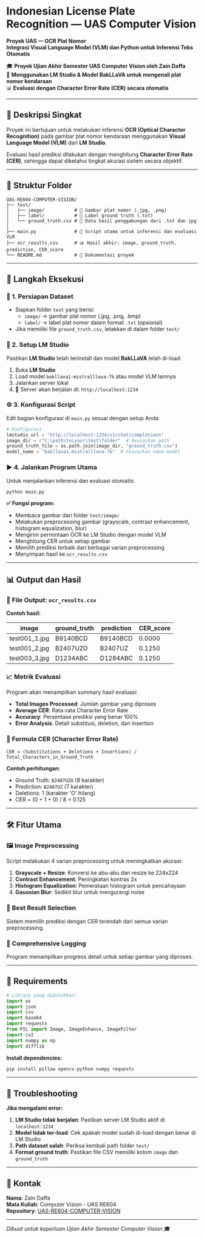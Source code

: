 # Indonesian License Plate Recognition — UAS Computer Vision

**Proyek UAS — OCR Plat Nomor**  
**Integrasi Visual Language Model (VLM) dan Python untuk Inferensi Teks Otomatis**

🎓 **Proyek Ujian Akhir Semester UAS Computer Vision oleh Zain Daffa**  
🤖 **Menggunakan LM Studio & Model BakLLaVA untuk mengenali plat nomor kendaraan**  
📊 **Evaluasi dengan Character Error Rate (CER) secara otomatis**

---

## 🧠 Deskripsi Singkat

Proyek ini bertujuan untuk melakukan inferensi **OCR (Optical Character Recognition)** pada gambar plat nomor kendaraan menggunakan **Visual Language Model (VLM)** dari **LM Studio**.

Evaluasi hasil prediksi dilakukan dengan menghitung **Character Error Rate (CER)**, sehingga dapat diketahui tingkat akurasi sistem secara objektif.

---

## 📁 Struktur Folder

```
UAS-RE604-COMPUTER-VISION/
├── test/
│   ├── image/           # 📸 Gambar plat nomor (.jpg, .png)
│   ├── label/           # 📝 Label ground truth (.txt)
│   └── ground_truth.csv # 📄 Data hasil penggabungan dari .txt dan jpg
│
├── main.py              # 🚀 Script utama untuk inferensi dan evaluasi VLM
├── ocr_results.csv      # 📊 Hasil akhir: image, ground_truth, prediction, CER_score
└── README.md            # 📖 Dokumentasi proyek
```

---

## 🚀 Langkah Eksekusi

### 🧾 1. Persiapan Dataset
* Siapkan folder `test` yang berisi:
  * `image/` → gambar plat nomor (.jpg, .png, .bmp)
  * `label/` → label plat nomor dalam format `.txt` (opsional)
* Jika memiliki file `ground_truth.csv`, letakkan di dalam folder `test/`

### 🤖 2. Setup LM Studio
Pastikan **LM Studio** telah terinstall dan model **BakLLaVA** telah di-load:

1. Buka **LM Studio**
2. Load model `bakllava1-mistralllava-7b` atau model VLM lainnya
3. Jalankan server lokal
4. 📡 Server akan berjalan di: `http://localhost:1234`

### ⚙️ 3. Konfigurasi Script
Edit bagian konfigurasi di `main.py` sesuai dengan setup Anda:

```python
# Konfigurasi
lmstudio_url = "http://localhost:1234/v1/chat/completions"
image_dir = r"C:\path\to\your\test\folder"  # Sesuaikan path
ground_truth_file = os.path.join(image_dir, "ground_truth.csv")
model_name = "bakllava1-mistralllava-7b"  # Sesuaikan nama model
```

### ▶️ 4. Jalankan Program Utama
Untuk menjalankan inferensi dan evaluasi otomatis:

```bash
python main.py
```

**✅ Fungsi program:**
* Membaca gambar dari folder `test/image/`
* Melakukan preprocessing gambar (grayscale, contrast enhancement, histogram equalization, blur)
* Mengirim permintaan OCR ke LM Studio dengan model VLM
* Menghitung CER untuk setiap gambar
* Memilih prediksi terbaik dari berbagai varian preprocessing
* Menyimpan hasil ke `ocr_results.csv`

---

## 📊 Output dan Hasil

### 📄 File Output: `ocr_results.csv`
**Contoh hasil:**

| image | ground_truth | prediction | CER_score |
|-------|-------------|------------|-----------|
| test001_1.jpg | B9140BCD | B9140BCD | 0.0000 |
| test001_2.jpg | B2407UZO | B2407UZ | 0.1250 |
| test003_3.jpg | D1234ABC | D1284ABC | 0.1250 |

### 📈 Metrik Evaluasi
Program akan menampilkan summary hasil evaluasi:
* **Total Images Processed**: Jumlah gambar yang diproses
* **Average CER**: Rata-rata Character Error Rate
* **Accuracy**: Persentase prediksi yang benar 100%
* **Error Analysis**: Detail substitusi, deletion, dan insertion

### 🧮 Formula CER (Character Error Rate)
```
CER = (Substitutions + Deletions + Insertions) / Total_Characters_in_Ground_Truth
```

**Contoh perhitungan:**
* Ground Truth: `B2407UZO` (8 karakter)
* Prediction: `B2407UZ` (7 karakter)
* Deletions: 1 (karakter 'O' hilang)
* CER = (0 + 1 + 0) / 8 = 0.125

---

## 🛠️ Fitur Utama

### 🖼️ Image Preprocessing
Script melakukan 4 varian preprocessing untuk meningkatkan akurasi:
1. **Grayscale + Resize**: Konversi ke abu-abu dan resize ke 224x224
2. **Contrast Enhancement**: Peningkatan kontras 2x
3. **Histogram Equalization**: Pemerataan histogram untuk pencahayaan
4. **Gaussian Blur**: Sedikit blur untuk mengurangi noise

### 🎯 Best Result Selection
Sistem memilih prediksi dengan CER terendah dari semua varian preprocessing.

### 📝 Comprehensive Logging
Program menampilkan progress detail untuk setiap gambar yang diproses.

---

## 🔧 Requirements

```python
# Library yang dibutuhkan:
import os
import json
import csv
import base64
import requests
from PIL import Image, ImageEnhance, ImageFilter
import cv2
import numpy as np
import difflib
```

**Install dependencies:**
```bash
pip install pillow opencv-python numpy requests
```

---

## 🚨 Troubleshooting

**Jika mengalami error:**
1. **LM Studio tidak berjalan**: Pastikan server LM Studio aktif di `localhost:1234`
2. **Model tidak ter-load**: Cek apakah model sudah di-load dengan benar di LM Studio
3. **Path dataset salah**: Periksa kembali path folder `test/`
4. **Format ground truth**: Pastikan file CSV memiliki kolom `image` dan `ground_truth`

---

## 📧 Kontak
**Nama**: Zain Daffa  
**Mata Kuliah**: Computer Vision - UAS RE604  
**Repository**: [UAS-RE604-COMPUTER-VISION](https://github.com/Zain-Daffa/UAS-RE604-COMPUTER-VISION)

---
*Dibuat untuk keperluan Ujian Akhir Semester Computer Vision* 🎓

